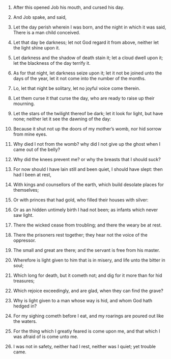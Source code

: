 1. After this opened Job his mouth, and cursed his day.

2. And Job spake, and said,

3. Let the day perish wherein I was
born, and the night in which it was said, There is a man child
conceived.

4. Let that day be darkness; let not God regard it from above,
neither let the light shine upon it.

5. Let darkness and the shadow of death stain it; let a cloud dwell
upon it; let the blackness of the day terrify it.

6. As for that night, let darkness seize upon it; let it not be
joined unto the days of the year, let it not come into the number of
the months.

7. Lo, let that night be solitary, let no joyful voice come therein.

8. Let them curse it that curse the day, who are ready to raise up
their mourning.

9. Let the stars of the twilight thereof be dark; let it look for
light, but have none; neither let it see the dawning of the day:

10. Because it shut not up the doors of my mother’s womb, nor hid sorrow
from mine eyes.

11. Why died I not from the womb? why did I not give up the ghost
when I came out of the belly?

12. Why did the knees prevent me? or
why the breasts that I should suck?

13. For now should I have lain
still and been quiet, I should have slept: then had I been at rest,

14. With kings and counsellors of the earth, which build desolate
places for themselves;

15. Or with princes that had gold, who filled
their houses with silver:

16. Or as an hidden untimely birth I had
not been; as infants which never saw light.

17. There the wicked cease from troubling; and there the weary be at
rest.

18. There the prisoners rest together; they hear not the voice of the
oppressor.

19. The small and great are there; and the servant is free from his
master.

20. Wherefore is light given to him that is in misery, and life unto
the bitter in soul;

21. Which long for death, but it cometh not; and
dig for it more than for hid treasures;

22. Which rejoice
exceedingly, and are glad, when they can find the grave?

23. Why is
light given to a man whose way is hid, and whom God hath hedged in?

24. For my sighing cometh before I eat, and my roarings are poured
out like the waters.

25. For the thing which I greatly feared is come upon me, and that
which I was afraid of is come unto me.

26. I was not in safety, neither had I rest, neither was I quiet; yet
trouble came.